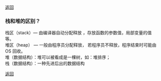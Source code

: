 [返回](./index.md)

### 栈和堆的区别？
栈区（stack）— 由编译器自动分配释放 ，存放函数的参数值，局部变量的值等。\
堆区（heap） — 一般由程序员分配释放， 若程序员不释放，程序结束时可能由 OS 回收。\
堆（数据结构）：堆可以被看成是一棵树，如：堆排序；\
栈（数据结构）：一种先进后出的数据结构

[返回](./index.md)
